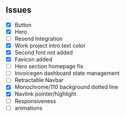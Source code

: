 ## Issues

- [x] Button
- [x] Hero
- [ ] Resend Integration
- [x] Work project intro text color
- [x] Second font not added
- [x] Favicon added
- [ ] Hero section homepage fix
- [ ] Invoicegen dashboard state management
- [ ] Retractable Navbar
- [x] Monochrome/110 background dotted line
- [x] Navlink pointer/highlight
- [ ] Responsiveness
- [ ] animations
